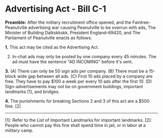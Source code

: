 # Advertising Act - Bill C-1
**Preamble:** After the military recruitment office opened, and the Faintree-Peanutville advertising war causing Peanutville to be overrun with ads, The Minister of Building Dalkskkskk, President England-69420, and The Parliament of Peanutville enacts as follows:

**1.** This act may be cited as the Advertising Act.

2. In-chat ads may only be posted by one company every 45 minutes. The ad must have the sentence "AD INCOMING" before it's sent.

**3.** (A) There can only be 50 sign ads per company.
   (B) There must be a 15-block wide gap between all ads.
   (C) First 10 ads placed by a company are free. They have to pay $100 a week per every 10 ads after the first 10.
   (D) Sign-advertisements may not be on government buildings, important landmarks [1], and bridges.

**4.** The punishments for breaking Sections 2 and 3 of this act are a $500 fine. [2]

----------
[1]: Refer to the List of Important Landmarks for important landmarks.
[2]: People who cannot pay this fine shall spend time in jail, or in labor at a military camp.

